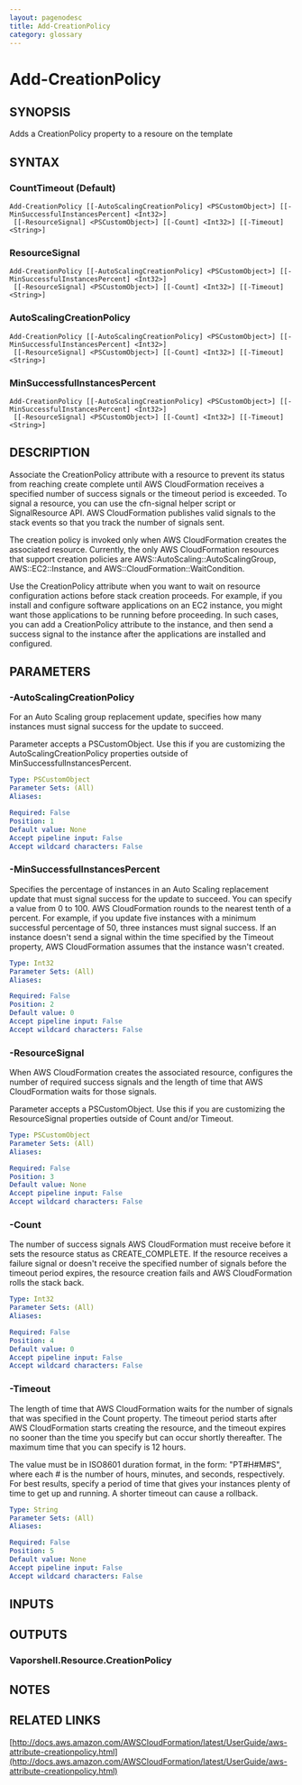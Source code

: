 ```yaml
---
layout: pagenodesc
title: Add-CreationPolicy
category: glossary
---
```


# Add-CreationPolicy

## SYNOPSIS
Adds a CreationPolicy property to a resoure on the template

## SYNTAX

### CountTimeout (Default)
```
Add-CreationPolicy [[-AutoScalingCreationPolicy] <PSCustomObject>] [[-MinSuccessfulInstancesPercent] <Int32>]
 [[-ResourceSignal] <PSCustomObject>] [[-Count] <Int32>] [[-Timeout] <String>]
```

### ResourceSignal
```
Add-CreationPolicy [[-AutoScalingCreationPolicy] <PSCustomObject>] [[-MinSuccessfulInstancesPercent] <Int32>]
 [[-ResourceSignal] <PSCustomObject>] [[-Count] <Int32>] [[-Timeout] <String>]
```

### AutoScalingCreationPolicy
```
Add-CreationPolicy [[-AutoScalingCreationPolicy] <PSCustomObject>] [[-MinSuccessfulInstancesPercent] <Int32>]
 [[-ResourceSignal] <PSCustomObject>] [[-Count] <Int32>] [[-Timeout] <String>]
```

### MinSuccessfulInstancesPercent
```
Add-CreationPolicy [[-AutoScalingCreationPolicy] <PSCustomObject>] [[-MinSuccessfulInstancesPercent] <Int32>]
 [[-ResourceSignal] <PSCustomObject>] [[-Count] <Int32>] [[-Timeout] <String>]
```

## DESCRIPTION
Associate the CreationPolicy attribute with a resource to prevent its status from reaching create complete until AWS CloudFormation receives a specified number of success signals or the timeout period is exceeded.
To signal a resource, you can use the cfn-signal helper script or SignalResource API.
AWS CloudFormation publishes valid signals to the stack events so that you track the number of signals sent.

The creation policy is invoked only when AWS CloudFormation creates the associated resource.
Currently, the only AWS CloudFormation resources that support creation policies are AWS::AutoScaling::AutoScalingGroup, AWS::EC2::Instance, and AWS::CloudFormation::WaitCondition.

Use the CreationPolicy attribute when you want to wait on resource configuration actions before stack creation proceeds.
For example, if you install and configure software applications on an EC2 instance, you might want those applications to be running before proceeding.
In such cases, you can add a CreationPolicy attribute to the instance, and then send a success signal to the instance after the applications are installed and configured.

## PARAMETERS

### -AutoScalingCreationPolicy
For an Auto Scaling group replacement update, specifies how many instances must signal success for the update to succeed.

Parameter accepts a PSCustomObject.
Use this if you are customizing the AutoScalingCreationPolicy properties outside of MinSuccessfulInstancesPercent.

```yaml
Type: PSCustomObject
Parameter Sets: (All)
Aliases: 

Required: False
Position: 1
Default value: None
Accept pipeline input: False
Accept wildcard characters: False
```

### -MinSuccessfulInstancesPercent
Specifies the percentage of instances in an Auto Scaling replacement update that must signal success for the update to succeed.
You can specify a value from 0 to 100.
AWS CloudFormation rounds to the nearest tenth of a percent.
For example, if you update five instances with a minimum successful percentage of 50, three instances must signal success.
If an instance doesn't send a signal within the time specified by the Timeout property, AWS CloudFormation assumes that the instance wasn't created.

```yaml
Type: Int32
Parameter Sets: (All)
Aliases: 

Required: False
Position: 2
Default value: 0
Accept pipeline input: False
Accept wildcard characters: False
```

### -ResourceSignal
When AWS CloudFormation creates the associated resource, configures the number of required success signals and the length of time that AWS CloudFormation waits for those signals.

Parameter accepts a PSCustomObject.
Use this if you are customizing the ResourceSignal properties outside of Count and/or Timeout.

```yaml
Type: PSCustomObject
Parameter Sets: (All)
Aliases: 

Required: False
Position: 3
Default value: None
Accept pipeline input: False
Accept wildcard characters: False
```

### -Count
The number of success signals AWS CloudFormation must receive before it sets the resource status as CREATE_COMPLETE.
If the resource receives a failure signal or doesn't receive the specified number of signals before the timeout period expires, the resource creation fails and AWS CloudFormation rolls the stack back.

```yaml
Type: Int32
Parameter Sets: (All)
Aliases: 

Required: False
Position: 4
Default value: 0
Accept pipeline input: False
Accept wildcard characters: False
```

### -Timeout
The length of time that AWS CloudFormation waits for the number of signals that was specified in the Count property.
The timeout period starts after AWS CloudFormation starts creating the resource, and the timeout expires no sooner than the time you specify but can occur shortly thereafter.
The maximum time that you can specify is 12 hours.

The value must be in ISO8601 duration format, in the form: "PT#H#M#S", where each # is the number of hours, minutes, and seconds, respectively.
For best results, specify a period of time that gives your instances plenty of time to get up and running.
A shorter timeout can cause a rollback.

```yaml
Type: String
Parameter Sets: (All)
Aliases: 

Required: False
Position: 5
Default value: None
Accept pipeline input: False
Accept wildcard characters: False
```

## INPUTS

## OUTPUTS

### Vaporshell.Resource.CreationPolicy

## NOTES

## RELATED LINKS

[http://docs.aws.amazon.com/AWSCloudFormation/latest/UserGuide/aws-attribute-creationpolicy.html](http://docs.aws.amazon.com/AWSCloudFormation/latest/UserGuide/aws-attribute-creationpolicy.html)

